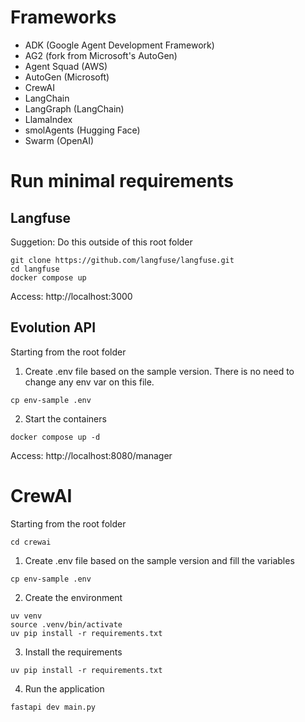 # Frameworks

* ADK (Google Agent Development Framework)
* AG2 (fork from Microsoft's AutoGen)
* Agent Squad (AWS)
* AutoGen (Microsoft)
* CrewAI
* LangChain
* LangGraph (LangChain)
* LlamaIndex
* smolAgents (Hugging Face)
* Swarm (OpenAI)

# Run minimal requirements

## Langfuse

Suggetion: Do this outside of this root folder

```
git clone https://github.com/langfuse/langfuse.git
cd langfuse
docker compose up
```

Access: http://localhost:3000

## Evolution API

Starting from the root folder

1) Create .env file based on the sample version. There is no need to change any env var on this file.
```
cp env-sample .env
```

2) Start the containers
```
docker compose up -d
```

Access: http://localhost:8080/manager

# CrewAI

Starting from the root folder

```
cd crewai
```

1) Create .env file based on the sample version and fill the variables
```
cp env-sample .env
```

2) Create the environment
```
uv venv
source .venv/bin/activate
uv pip install -r requirements.txt
```

3) Install the requirements
```
uv pip install -r requirements.txt
```

4) Run the application
```
fastapi dev main.py
```
